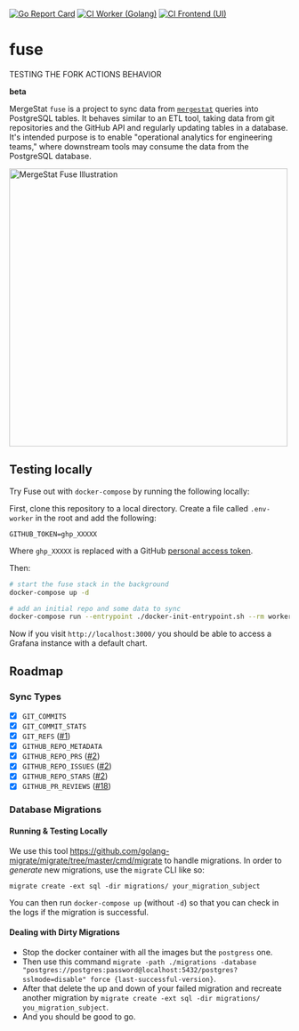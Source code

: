 [![Go Report Card](https://goreportcard.com/badge/github.com/mergestat/fuse)](https://goreportcard.com/report/github.com/mergestat/fuse)
[![CI Worker (Golang)](https://github.com/mergestat/fuse/actions/workflows/ci-worker.yaml/badge.svg)](https://github.com/mergestat/fuse/actions/workflows/ci-worker.yaml)
[![CI Frontend (UI)](https://github.com/mergestat/fuse/actions/workflows/ci-frontend.yaml/badge.svg)](https://github.com/mergestat/fuse/actions/workflows/ci-frontend.yaml)

# fuse

TESTING THE FORK ACTIONS BEHAVIOR

**beta**

MergeStat `fuse` is a project to sync data from [`mergestat`](https://github.com/mergestat/mergestat) queries into PostgreSQL tables.
It behaves similar to an ETL tool, taking data from git repositories and the GitHub API and regularly updating tables in a database.
It's intended purpose is to enable "operational analytics for engineering teams," where downstream tools may consume the data from the PostgreSQL database.

<img alt="MergeStat Fuse Illustration" src="docs/illustration-logs.png" width="500" />

## Testing locally

Try Fuse out with `docker-compose` by running the following locally:

First, clone this repository to a local directory.
Create a file called `.env-worker` in the root and add the following:

```
GITHUB_TOKEN=ghp_XXXXX
```

Where `ghp_XXXXX` is replaced with a GitHub [personal access token](https://docs.github.com/en/authentication/keeping-your-account-and-data-secure/creating-a-personal-access-token).

Then:

```sh
# start the fuse stack in the background
docker-compose up -d

# add an initial repo and some data to sync
docker-compose run --entrypoint ./docker-init-entrypoint.sh --rm worker add-repo https://github.com/mergestat/mergestat
```

Now if you visit `http://localhost:3000/` you should be able to access a Grafana instance with a default chart.

## Roadmap

### Sync Types

- [x] `GIT_COMMITS`
- [x] `GIT_COMMIT_STATS`
- [x] `GIT_REFS` ([#1](https://github.com/mergestat/fuse/issues/1))
- [x] `GITHUB_REPO_METADATA`
- [x] `GITHUB_REPO_PRS` ([#2](https://github.com/mergestat/fuse/issues/2))
- [x] `GITHUB_REPO_ISSUES` ([#2](https://github.com/mergestat/fuse/issues/2))
- [x] `GITHUB_REPO_STARS` ([#2](https://github.com/mergestat/fuse/issues/2))
- [x] `GITHUB_PR_REVIEWS` ([#18](https://github.com/mergestat/fuse/issues/18))

### Database Migrations

#### Running & Testing Locally

We use this tool https://github.com/golang-migrate/migrate/tree/master/cmd/migrate to handle migrations.
In order to *generate* new migrations, use the `migrate` CLI like so:

```
migrate create -ext sql -dir migrations/ your_migration_subject
```

You can then run `docker-compose up` (without `-d`) so that you can check in the logs if the migration is successful.

#### Dealing with Dirty Migrations

- Stop the docker container with all the images but the `postgress` one.
- Then use this command `migrate -path ./migrations -database "postgres://postgres:password@localhost:5432/postgres?sslmode=disable" force {last-successful-version}`.
- After that delete the up and down of your failed migration and recreate another migration by `migrate create -ext sql -dir migrations/ you_migration_subject`.
- And you should be good to go.
